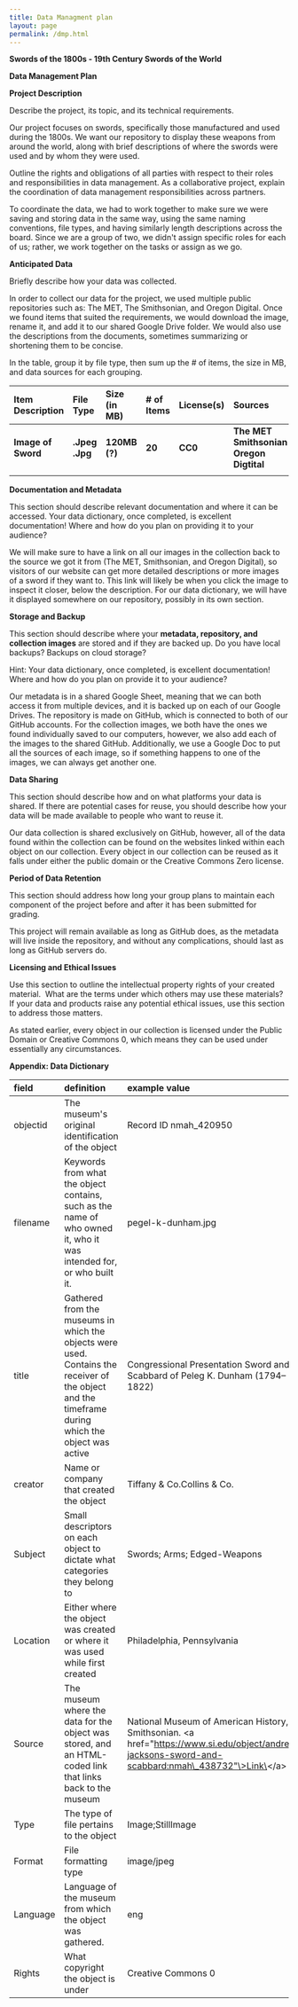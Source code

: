 ```yaml
---
title: Data Managment plan
layout: page
permalink: /dmp.html
---
```



**Swords of the 1800s \- 19th Century Swords of the World**

**Data Management Plan**

**Project Description**

Describe the project, its topic, and its technical requirements.

Our project focuses on swords, specifically those manufactured and used during the 1800s. We want our repository to display these weapons from around the world, along with brief descriptions of where the swords were used and by whom they were used.


Outline the rights and obligations of all parties with respect to their roles and responsibilities in data management. As a collaborative project, explain the coordination of data management responsibilities across partners.

To coordinate the data, we had to work together to make sure we were saving and storing data in the same way, using the same naming conventions, file types, and having similarly length descriptions across the board. Since we are a group of two, we didn't assign specific roles for each of us; rather, we work together on the tasks or assign as we go. 

**Anticipated Data**

Briefly describe how your data was collected.

In order to collect our data for the project, we used multiple public repositories such as: The MET, The Smithsonian, and Oregon Digital. Once we found items that suited the requirements, we would download the image, rename it, and add it to our shared Google Drive folder. We would also use the descriptions from the documents, sometimes summarizing or shortening them to be concise. 

In the table, group it by file type, then sum up the \# of items, the size in MB, and data sources for each grouping.

| Item Description | File Type | Size (in MB) | \# of Items | License(s) | Sources |
| :---- | :---- | :---- | :---- | :---- | :---- |
| **Image of Sword** | **.Jpeg .Jpg** | **120MB (?)** | **20** | **CC0** | **The MET Smithsonian Oregon Digtital** |
|  |  |  |  |  |  |

**Documentation and Metadata**

This section should describe relevant documentation and where it can be accessed. Your data dictionary, once completed, is excellent documentation\! Where and how do you plan on providing it to your audience?

We will make sure to have a link on all our images in the collection back to the source we got it from (The MET, Smithsonian, and Oregon Digital), so visitors of our website can get more detailed descriptions or more images of a sword if they want to. This link will likely be when you click the image to inspect it closer, below the description. For our data dictionary, we will have it displayed somewhere on our repository, possibly in its own section.

**Storage and Backup**

This section should describe where your **metadata, repository, and collection images** are stored and if they are backed up. Do you have local backups? Backups on cloud storage? 

Hint: Your data dictionary, once completed, is excellent documentation\! Where and how do you plan on provide it to your audience?

Our metadata is in a shared Google Sheet, meaning that we can both access it from multiple devices, and it is backed up on each of our Google Drives. The repository is made on GitHub, which is connected to both of our GitHub accounts. For the collection images, we both have the ones we found individually saved to our computers, however, we also add each of the images to the shared GitHub. Additionally, we use a Google Doc to put all the sources of each image, so if something happens to one of the images, we can always get another one. 

**Data Sharing**

This section should describe how and on what platforms your data is shared. If there are potential cases for reuse, you should describe how your data will be made available to people who want to reuse it.

Our data collection is shared exclusively on GitHub, however, all of the data found within the collection can be found on the websites linked within each object on our collection. Every object in our collection can be reused as it falls under either the public domain or the Creative Commons Zero license.

**Period of Data Retention**

This section should address how long your group plans to maintain each component of the project before and after it has been submitted for grading.

This project will remain available as long as GitHub does, as the metadata will live inside the repository, and without any complications, should last as long as GitHub servers do.

**Licensing and Ethical Issues**

Use this section to outline the intellectual property rights of your created material.  What are the terms under which others may use these materials? If your data and products raise any potential ethical issues, use this section to address those matters.

As stated earlier, every object in our collection is licensed under the Public Domain or Creative Commons 0, which means they can be used under essentially any circumstances. 

**Appendix: Data Dictionary**

| field | definition | example value |
| :---- | :---- | :---- |
| objectid | The museum's original identification of the object  | Record ID nmah\_420950 |
| filename | Keywords from what the object contains, such as the name of who owned it, who it was intended for, or who built it. | pegel-k-dunham.jpg |
| title | Gathered from the museums in which the objects were used.  Contains the receiver of the object and the timeframe during which the object was active | Congressional Presentation Sword and Scabbard of Peleg K. Dunham (1794–1822) |
| creator | Name or company that created the object  | Tiffany & Co.Collins & Co. |
| Subject | Small descriptors on each object to dictate what categories they belong to | Swords; Arms; Edged-Weapons |
| Location | Either where the object was created or where it was used while first created | Philadelphia, Pennsylvania |
| Source | The museum where the data for the object was stored, and an HTML-coded link that links back to the museum  | National Museum of American History, Smithsonian. \<a href="https://www.si.edu/object/andrew-jacksons-sword-and-scabbard:nmah\_438732"\>Link\</a\> |
| Type | The type of file pertains to the object | Image;StillImage |
| Format | File formatting type | image/jpeg |
| Language | Language of the museum from which the object was gathered. | eng |
| Rights | What copyright the object is under | Creative Commons 0 |

